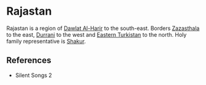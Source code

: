 # Rajastan
Rajastan is a region of [Dawlat Al-Harir](Location/Dawlat%20Al-Harir.md) to the south-east. Borders [Zazasthala](Location/Regions/Zazasthala.md) to the east, [Durrani](Location/Regions/Durrani.md) to the west and [Eastern Turkistan](Location/Regions/Eastern%20Turkistan.md) to the north. Holy family representative is [Shakur](Person/Shakur.md).

## References
- Silent Songs 2
